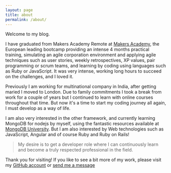 ```yaml
---
layout: page
title: about
permalink: /about/
---
```


Welcome to my blog.

I have graduated from Makers Academy Remote at <a href="http://www.makersacademy.com/" target="_blank">Makers Academy</a>, the European leading bootcamp providing an intense 4 months practical training, simulating an agile corporation environment and applying agile techniques such as user stories, weekly retrospectives, XP values, pair programming or scrum teams, and learning by coding using languages such as Ruby or JavaScript.  It was very intense, working long hours to succeed on the challenges, and I loved it.

Previously I am working for multinational company in India, after getting maried I moved to London. Due to family commitments I took a break from work for a couple of years but I continued to learn with online courses throughout that time. But now it's a time to start my coding journey all again, I must develop as a way of life.

I am also very interested in the other framework, and currently learning MongoDB for nodejs by myself, using the fantastic resources available at <a href="https://university.mongodb.com/courses/M101JS/about/" target="_blank">MongoDB University</a>.  But I am also interested by Web technologies such as JavaScript, Angular and of course Ruby and Ruby on Rails!

> My desire is to get a developer role where I can continuously learn and become a truly respected professional in the field.


Thank you for visiting! If you like to see a bit more of my work, please visit my <a href="https://github.com/hnamitha1" target="_blank">GitHub account</a> or <a href="mailto:namitha.h@gmail.com?Subject=Hi%20Namitha!" target="_top">
send me a message</a>